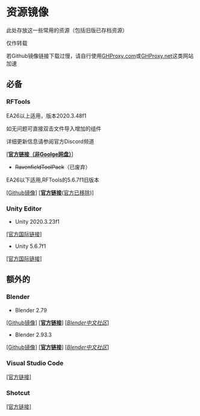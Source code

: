 # 资源镜像

此处存放这一些常用的资源（包括旧版已存档资源）

仅作转载

若Github镜像链接下载过慢，请自行使用[GHProxy.com](https://ghproxy.com)或[GHProxy.net](https://ghproxy.net)这类网站加速

## 必备

### RFTools

EA26以上适用，版本2020.3.48f1

如无问题可直接双击文件导入增加的组件

详细更新信息请参阅官方Discord频道

[[**官方链接（非Goolge网盘）**]](https://www.ravenfieldgame.com/rftools/RFTools.unitypackage)

- ~~RavenfieldToolPack~~（已废弃）

EA26以下适用,RFTools的5.6.7f1旧版本

[[Github镜像]](https://github.com/Leafx-code/RavenfieldCommunityResource/releases/download/Resource/RavenfieldToolsPack.zip) [[**官方链接**(官方已移除)]](http://ravenfieldgame.com/modding.html) 

### Unity Editor
- Unity 2020.3.23f1   
 
[[官方国际链接]](https://download.unity3d.com/download_unity/c5d91304a876/Windows64EditorInstaller/UnitySetup64-2020.3.23f1.exe)

- Unity 5.6.7f1    

[[官方国际链接]](https://download.unity3d.com/download_unity/e80cc3114ac1/Windows64EditorInstaller/UnitySetup64-5.6.7f1.exe)

## 额外的

### Blender
- Blender 2.79

[[Github镜像]](https://github.com/Leafx-code/RavenfieldCommunityResource/releases/download/Resource/blender-2.79-windows64_2.msi) [[**官方链接**]](https://www.blender.org/) [[*Blender中文社区*]](https://www.blendercn.org/)

- Blender 2.93.3    

[[Github镜像]](https://github.com/Leafx-code/RavenfieldCommunityResource/releases/download/Resource/blender-2.93.3-windows-x64.msi) [[**官方链接**]](https://www.blender.org/) [[*Blender中文社区*]](https://www.blendercn.org/)

### Visual Studio Code 
[[官方链接]](https://code.visualstudio.com/)

### Shotcut 
[[官方链接]](https://www.shotcut.org/)